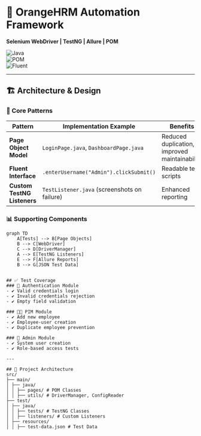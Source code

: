 # 🧪 OrangeHRM Automation Framework  
**Selenium WebDriver | TestNG | Allure | POM**  

![Java](https://img.shields.io/badge/Java-21-%23ED8B00?logo=java)  
![POM](https://img.shields.io/badge/Design_Pattern-Page_Object_Model-%23007ACC)  
![Fluent](https://img.shields.io/badge/Coding_Style-Fluent_Interface-%23FF6F61)  

---

## 🏗️ Architecture & Design  

### 🔧 Core Patterns  
| Pattern                  | Implementation Example                | Benefits |
|--------------------------|---------------------------------------|----------|
| **Page Object Model**    | `LoginPage.java`, `DashboardPage.java` | Reduced duplication, improved maintainability |
| **Fluent Interface**     | `.enterUsername("Admin").clickSubmit()` | Readable test scripts |
| **Custom TestNG Listeners** | `TestListener.java` (screenshots on failure) | Enhanced reporting |

### 📊 Supporting Components  
```mermaid
graph TD
    A[Tests] --> B[Page Objects]
    B --> C[WebDriver]
    C --> D[DriverManager]
    A --> E[TestNG Listeners]
    E --> F[Allure Reports]
    B --> G[JSON Test Data]


## ✅ Test Coverage  
### 🔐 Authentication Module  
- ✔️ Valid credentials login  
- ✔️ Invalid credentials rejection  
- ✔️ Empty field validation  

### 👨‍💼 PIM Module  
- ✔️ Add new employee  
- ✔️ Employee-user creation  
- ✔️ Duplicate employee prevention  

### 👤 Admin Module  
- ✔️ System user creation  
- ✔️ Role-based access tests  

---

## 📂 Project Architecture  
src/
├── main/
│ ├── java/
│ │ ├── pages/ # POM Classes
│ │ ├── utils/ # DriverManager, ConfigReader
├── test/
│ ├── java/
│ │ ├── tests/ # TestNG Classes
│ │ ├── listeners/ # Custom Listeners
│ ├── resources/
│ │ ├── test-data.json # Test Data
